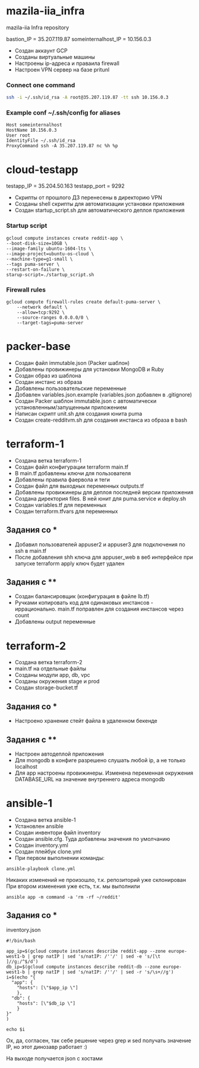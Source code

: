 # mazila-iia_infra
mazila-iia Infra repository

bastion_IP = 35.207.119.87
someinternalhost_IP = 10.156.0.3

+ Создан аккаунт GCP
+ Созданы виртуальные машины
+ Настроены ip-адреса и праваила firewall
+ Настроен VPN сервер на базе pritunl

### Connect one command

```bash
ssh -i ~/.ssh/id_rsa -A root@35.207.119.87 -tt ssh 10.156.0.3
```
### Example conf ~/.ssh/config for aliases

```
Host someinternalhost
HostName 10.156.0.3
User root
IdentityFile ~/.ssh/id_rsa
ProxyCommand ssh -A 35.207.119.87 nc %h %p
```

# cloud-testapp
testapp_IP = 35.204.50.163
testapp_port = 9292

+ Скрипты от прошлого ДЗ перенесены в директорию VPN
+ Созданы shell скрипты для автоматизации установки приложения
+ Создан startup_script.sh для автоматического деплоя приложения

### Startup script

```
gcloud compute instances create reddit-app \
--boot-disk-size=10GB \
--image-family ubuntu-1604-lts \
--image-project=ubuntu-os-cloud \
--machine-type=g1-small \
--tags puma-server \
--restart-on-failure \
starup-script=./startup_script.sh
```

### Firewall rules

```
gcloud compute firewall-rules create default-puma-server \
    --network default \
    --allow=tcp:9292 \
    --source-ranges 0.0.0.0/0 \
    --target-tags=puma-server
```

# packer-base

+ Создан файл immutable.json (Packer шаблон)
+ Добавлены провижинеры для установки MongoDB и Ruby
+ Создан образ из шаблона
+ Создан инстанс из образа
+ Добавлены пользовательские переменные
+ Добавлен variables.json.example (variables.json добавлен в .gitignore)
+ Создан Packer шаблон immutable.json с автоматически установленным/запущенным приложением
+ Написан скрипт unit.sh для создания юнита puma
+ Создан create-redditvm.sh для создания инстанса из образа в bash


# terraform-1

+ Создана ветка terraform-1
+ Создан файл конфигурации terraform main.tf
+ В main.tf добавлены ключи для пользователя
+ Добавлены правила фаервола и теги
+ Создан файл для выходных переменных outputs.tf
+ Добавлены провижинеры для деплоя последней версии приложения
+ Создана директория files. В ней юнит для puma.service и deploy.sh
+ Создан variables.tf для переменных
+ Создан terraform.tfvars для переменных

##  Задания со *

+ Добавил пользователей appuser2 и appuser3 для подключения по ssh в main.tf
+ После добавления shh ключа для appuser_web в веб интерфейсе при запуске terraform apply ключ будет удален

## Задания c **

+ Создан балансировщик (конфигурация в файле lb.tf)
+ Ручками копировать код для одинаковых инстансов - иррационально. main.tf поправлен для создания инстансов через count
+ Добавлены output переменные


# terraform-2

+ Создана ветка terraform-2
+ main.tf на отдельные файлы
+ Созданы модули app, db, vpc
+ Созданы окружения stage и prod
+ Создан storage-bucket.tf

##  Задания со *

+ Настроено хранение стейт файла в удаленном бекенде

## Задания c **

+ Настроен автодеплой приложения
+ Для mongodb в конфиге разрешено слушать любой ip, а не только localhost
+ Для app настроены провижинеры. Изменена переменная окружения DATABASE_URL на значение внутреннего адреса mongodb

# ansible-1

+ Создана ветка ansible-1
+ Установлен ansible
+ Создан инвентори файл inventory
+ Создан ansible.cfg. Туда добавлены значения по умолчанию
+ Создан inventory.yml
+ Создан плейбук clone.yml
+ При первом выполнении команды:
```
ansible-playbook clone.yml
```
Никаких изменений не произошло, т.к. репозиторий уже склонирован
При втором изменения уже есть, т.к. мы выполнили
```
ansible app -m command -a 'rm -rf ~/reddit'
```

##  Задания со *

inventory.json

```
#!/bin/bash

app_ip=$(gcloud compute instances describe reddit-app --zone europe-west1-b | grep natIP | sed 's/natIP: /''/' | sed -e 's/[\t ]//g;/^$/d')
db_ip=$(gcloud compute instances describe reddit-db --zone europe-west1-b | grep natIP | sed 's/natIP: /''/' | sed -r 's/\s+//g')
i=$(echo "{
  "app": {
    "hosts": [\"$app_ip \"]
    },
  "db": {
    "hosts": [\"$db_ip \"]
    }
}"
)

echo $i
```

Ох, да, согласен, так себе решение через grep и sed получать значение IP, но этот динозавр работает :)

На выходе получается json с хостами
